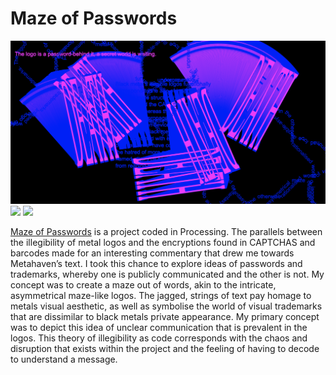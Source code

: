 # Maze of Passwords

![](screenshot.png)
![](screenshot2.jpg)
![](screenshot3.jpg)

[Maze of Passwords](https://taylarogic.github.io/codeWords/12/metahaven/) is a project coded in Processing. The parallels between the illegibility of metal logos and the encryptions found in CAPTCHAS and barcodes made for an interesting commentary that drew me towards Metahaven’s text. I took this chance to explore ideas of passwords and trademarks, whereby one is publicly communicated and the other is not. My concept was to create a maze out of words, akin to the intricate, asymmetrical maze-like logos. The jagged, strings of text pay homage to metals visual aesthetic, as well as symbolise the world of visual trademarks that are dissimilar to black metals private appearance. My primary concept was to depict this idea of unclear communication that is prevalent in the logos. This theory of illegibility as code corresponds with the chaos and disruption that exists within the project and the feeling of having to decode to understand a message.
